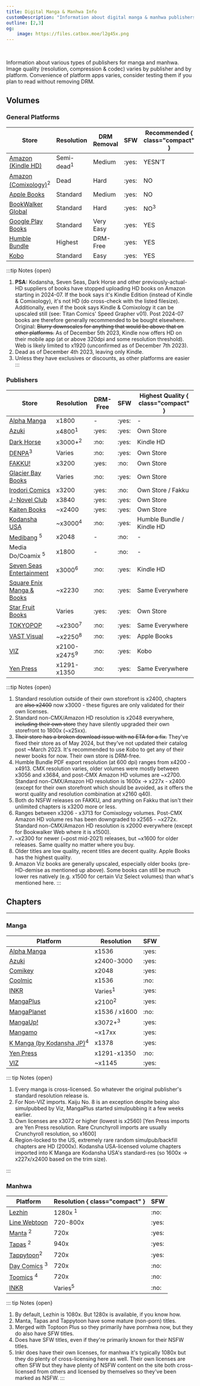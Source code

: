 ```yaml
---
title: Digital Manga & Manhwa Info
customDescription: "Information about digital manga & manhwa publishers on resolution"
outline: [2,3]
og:
    image: https://files.catbox.moe/l2g45x.png
---
```


<GradientCard title="Digital Comic Info" description="Information about digital comic publishers and quality." theme="turquoise" variant="thin"/>

<br>

Information about various types of publishers for manga and manhwa. Image quality (resolution, compression & codec) varies by publisher and by platform. Convenience of platform apps varies, consider testing them if you plan to read without removing DRM. 

## Volumes

### General Platforms

| Store                                       | Resolution | DRM Removal | SFW | Recommended { class="compact" } |
|---------------------------------------------|------------|-------------|-----|----------------------------------|
| [Amazon (Kindle HD)](https://www.amazon.com/kindle-dbs/comics-store/home/) | Semi-dead<sup>1</sup> | Medium | :yes: | YESN'T |
| [Amazon (Comixology)](https://www.amazon.com/kindle-dbs/comics-store/home/)<sup>2</sup> | Dead | Hard | :yes: | NO |
| [Apple Books](https://www.apple.com/apple-books/) | Standard | Medium | :yes: | NO |
| [BookWalker Global](https://global.bookwalker.jp/) | Standard | Hard | :yes: | NO<sup>3</sup> |
| [Google Play Books](https://play.google.com/books) | Standard | Very Easy | :yes: | YES |
| [Humble Bundle](https://www.humblebundle.com/) | Highest | DRM-Free | :yes: | YES |
| [Kobo](https://www.kobo.com/)                | Standard | Easy | :yes: | YES |


:::tip Notes {open}
1. **PSA:** Kodansha, Seven Seas, Dark Horse and other previously-actual-HD suppliers of books have stopped uploading HD books on Amazon starting in 2024-07. If the book says it's Kindle Edition (instead of Kindle & Comixology), it's not HD (do cross-check with the listed filesize). Additionally, even if the book says Kindle & Comixology it can be upscaled still (see: Titan Comics' Speed Grapher v01). Post 2024-07 books are therefore generally recommended to be bought elsewhere.<br/>
Original: ~~Blurry downscales for anything that would be above that on other platforms.~~ As of December 5th 2023, Kindle now offers HD on their mobile app (at or above 320dpi and some resolution threshold). Web is likely limited to x1920 (unconfirmed as of December 7th 2023).
2. Dead as of December 4th 2023, leaving only Kindle. 
3. Unless they have exclusives or discounts, as other platforms are easier
:::


### Publishers
| Store                                          | Resolution | DRM-Free | SFW | Highest Quality { class="compact" } |
|-----------------------------------------------|------------|----------|-----|-------------------------------------|
| [Alpha Manga](https://www.alpha-manga.com/)   | x1800       |  -  | :yes: | - |
| [Azuki](https://www.azuki.co/)                | x4800<sup>1</sup> | :yes: | :yes: | Own Store |
| [Dark Horse](https://digital.darkhorse.com/)  | x3000+<sup>2</sup> | :no: | :yes: | Kindle HD |
| [DENPA](https://denpa.pub/)<sup>3</sup>      | Varies     | :no: | :yes: | Own Store |
| [FAKKU!](https://www.fakku.net/)              | x3200      | :yes: | :no: | Own Store |
| [Glacier Bay Books](https://glacierbaybooks.com/) | Varies | :no: | :yes: | Own Store |
| [Irodori Comics](https://irodoricomics.com/)  | x3200      | :yes: | :no: | Own Store / Fakku |
| [J-Novel Club](https://j-novel.club/)         | x3840      | :yes: | :yes: | Own Store |
| [Kaiten Books](https://www.kaitenbooks.com/)  | ~x2400     | :yes: | :yes: | Own Store |
| [Kodansha USA](https://kodansha.us/)         | ~x3000<sup>4</sup> | :no: | :yes: | Humble Bundle / Kindle HD |
| [Medibang](https://medibang.itch.io/) <sup>5</sup>   | x2048 | - | :no: | - |
| Media Do/Coamix <sup>5</sup> | x1800 | - | :no: | - |
| [Seven Seas Entertainment](https://sevenseasentertainment.com/) | x3000<sup>6</sup> | :no: | :yes: | Kindle HD |
| [Square Enix Manga & Books](https://squareenixmangaandbooks.square-enix-games.com/en-us)| ~x2230 | :no: | :yes: | Same Everywhere |
| [Star Fruit Books](https://starfruitbooks.com/) | Varies | :yes: | :yes: | Own Store |
| [TOKYOPOP](https://tokyopop.com/)            | ~x2300<sup>7</sup> | :no: | :yes: | Same Everywhere |
| [VAST Visual](https://vastmanga.com/)        | ~x2250<sup>8</sup> | :no: | :yes: | Apple Books |
| [VIZ](https://www.viz.com/read)              | x2100-x2475<sup>9</sup> | :no: | :yes: | Kobo |
| [Yen Press](https://yenpress.com/)            | x1291-x1350 | :no: | :yes: | Same Everywhere |


:::tip Notes {open}
1. Standard resolution outside of their own storefront is x2400, chapters are ~~also x2400~~ now x3000 - these figures are only validated for their own licenses.
2. Standard non-CMX/Amazon HD resolution is x2048 everywhere, ~~including their own store~~ they have silently upgraded their own storefront to 1800x (~x25xx).
3. ~~Their store has a broken download issue with no ETA for a fix.~~ They've fixed their store as of May 2024, but they've not updated their catalog post ~March 2023. It's recommended to use Kobo to get any of their newer books for now. Their own store is DRM-free.
4. Humble Bundle PDF export resolution (at 600 dpi) ranges from x4200 - x4913. CMX resolution varies, older volumes were mostly between x3056 and x3684, and post-CMX Amazon HD volumes are ~x2700. Standard non-CMX/Amazon HD resolution is 1600x -> x227x - x2400 (except for their own storefront which should be avoided, as it offers the worst quality and resolution combination at x2160 q40).
5. Both do NSFW releases on FAKKU, and anything on Fakku that isn't their unlimited chapters is x3200 more or less.
6. Ranges between x3206 - x3713 for Comixology volumes. Post-CMX Amazon HD volume res has been downgraded to x2565 - ~x272x. Standard non-CMX/Amazon HD resolution is x2000 everywhere (except for Bookwalker Web where it is x1500).
7. ~x2300 for newer (~post mid-2021) releases, but ~x1600 for older releases. Same quality no matter where you buy.
8. Older titles are low quality, recent titles are decent quality. Apple Books has the highest quality.
9. Amazon Viz books are generally upscaled, especially older books (pre-HD-demise as mentioned up above). Some books can still be much lower res natively (e.g. x1500 for certain Viz Select volumes) than what's mentioned here.
:::

## Chapters
---
### Manga
| Platform                                          | Resolution          | SFW |
|---------------------------------------------------|---------------------|-----|
| [Alpha Manga](https://www.alpha-manga.com/)       | x1536               | :yes: |
| [Azuki](https://www.azuki.co/)                    |  x2400-3000   | :yes: |
| [Comikey](https://comikey.com/)                   | x2048               | :yes: |
| [Coolmic](https://coolmic.me/)                    | x1536               | :no: |
| [INKR](https://comics.inkr.com/)                  | Varies<sup>1</sup> | :yes: |
| [MangaPlus](https://mangaplus.shueisha.co.jp/)    | x2100<sup>2</sup>  | :yes: |
| [MangaPlanet](https://mangaplanet.com/)           | x1536 / x1600       | :no: |
| [MangaUp!](https://global.manga-up.com/)          | x3072+<sup>3</sup>  | :yes: |
| [Mangamo](https://www.mangamo.com/)               | ~x17xx              | :yes: |
| [K Manga (by Kodansha JP)](https://kmanga.kodansha.com/)<sup>4</sup>| x1378             | :yes: |
| [Yen Press](https://yenpress.com/)            | x1291-x1350 | :no: | :yes: | 
| [VIZ](https://www.viz.com/)                       | ~x1145              | :yes: |


::: tip Notes {open}

1. Every manga is cross-licensed. So whatever the original publisher's standard resolution release is.
2. For Non-VIZ imports. Kaiju No. 8 is an exception despite being also simulpubbed by Viz, MangaPlus started simulpubbing it a few weeks earlier.
3. Own licenses are x3072 or higher (lowest is x2560) [Yen Press imports are Yen Press resolution. Rare Crunchyroll imports are usually Crunchyroll resolution, so x1600]
4. Region-locked to the US, extremely rare random simulpub/backfill chapters are HD (2000x). Kodansha USA-licensed volume chapters imported into K Manga are Kodansha USA's standard-res (so 1600x -> x227x/x2400 based on the trim size).

:::

### Manhwa

| Platform                                         | Resolution { class="compact" } |  SFW |
|--------------------------------------------------|----------------------------------|----- |
| [Lezhin](https://www.lezhinus.com/en)            | 1280x <sup>1</sup>              | :no: |
| [Line Webtoon](https://www.webtoons.com/en/)     | 720-800x                        | :yes:|
| [Manta](https://manta.net/en) <sup>2</sup>                   | 720x                            | :yes: |
| [Tapas](https://tapas.io/)   <sup>2</sup>                    | 940x                            | :yes: |
| [Tappytoon](https://www.tappytoon.com/en/comics/home)<sup>2</sup> | 720x                       | :yes: |
| [Day Comics](https://daycomics.com/) <sup>3</sup> | 720x                       | :no:|
| [Toomics](https://toomics.com/en/) <sup>4</sup> | 720x                       | :no:|
| [INKR](https://comics.inkr.com/)                  | Varies<sup>5</sup> |  :no: |



::: tip Notes {open}
1. By default, Lezhin is 1080x. But 1280x is available, if you know how.
2. Manta, Tapas and Tappytoon have some mature (non-porn) titles.
3. Merged with Toptoon Plus so they primarily have pornhwa now, but they do also have SFW titles.
4. Does have SFW titles, even if they're primarily known for their NSFW titles.
5. Inkr does have their own licenses, for manhwa it's typically 1080x but they do plenty of cross-licensing here as well. Their own licenses are often SFW but they have plenty of NSFW content on the site both cross-licensed from others and licensed by themselves so they've been marked as NSFW.
:::